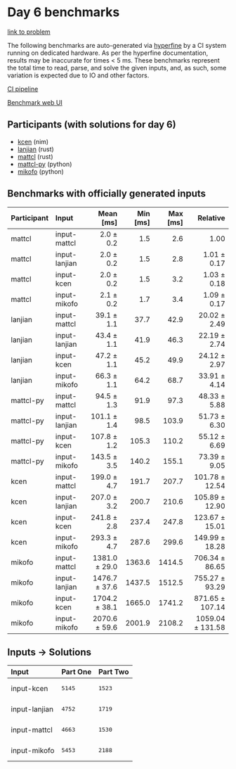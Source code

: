 # Day 6 benchmarks

[link to problem](https://adventofcode.com/2024/day/6)

The following benchmarks are auto-generated via
[hyperfine](https://github.com/sharkdp/hyperfine) by a CI system running on
dedicated hardware. As per the hyperfine documentation, results may be
inaccurate for times < 5 ms. These benchmarks represent the total time to read,
parse, and solve the given inputs, and, as such, some variation is expected due
to IO and other factors.

[CI pipeline](http://ci.papercode.net:8080/teams/main/pipelines/aoc2024)

[Benchmark web UI](https://aoc.ancalagon.black)


## Participants (with solutions for day 6)

- [kcen](https://github.com/kcen/aoc2024) (nim)
- [lanjian](https://github.com/lanjian/aoc-2024) (rust)
- [mattcl](https://github.com/mattcl/aoc2024) (rust)
- [mattcl-py](https://github.com/mattcl/aoc2024-py) (python)
- [mikofo](https://github.com/mikofo/aoc2024) (python)


## Benchmarks with officially generated inputs

| Participant | Input | Mean [ms] | Min [ms] | Max [ms] | Relative |
|:---|:---|---:|---:|---:|---:|
| mattcl | input-mattcl | 2.0 ± 0.2 | 1.5 | 2.6 | 1.00 |
| mattcl | input-lanjian | 2.0 ± 0.2 | 1.5 | 2.8 | 1.01 ± 0.17 |
| mattcl | input-kcen | 2.0 ± 0.2 | 1.5 | 3.2 | 1.03 ± 0.18 |
| mattcl | input-mikofo | 2.1 ± 0.2 | 1.7 | 3.4 | 1.09 ± 0.17 |
| lanjian | input-mattcl | 39.1 ± 1.1 | 37.7 | 42.9 | 20.02 ± 2.49 |
| lanjian | input-lanjian | 43.4 ± 1.1 | 41.9 | 46.3 | 22.19 ± 2.74 |
| lanjian | input-kcen | 47.2 ± 1.1 | 45.2 | 49.9 | 24.12 ± 2.97 |
| lanjian | input-mikofo | 66.3 ± 1.1 | 64.2 | 68.7 | 33.91 ± 4.14 |
| mattcl-py | input-mattcl | 94.5 ± 1.3 | 91.9 | 97.3 | 48.33 ± 5.88 |
| mattcl-py | input-lanjian | 101.1 ± 1.4 | 98.5 | 103.9 | 51.73 ± 6.30 |
| mattcl-py | input-kcen | 107.8 ± 1.2 | 105.3 | 110.2 | 55.12 ± 6.69 |
| mattcl-py | input-mikofo | 143.5 ± 3.5 | 140.2 | 155.1 | 73.39 ± 9.05 |
| kcen | input-mattcl | 199.0 ± 4.7 | 191.7 | 207.7 | 101.78 ± 12.54 |
| kcen | input-lanjian | 207.0 ± 3.2 | 200.7 | 210.6 | 105.89 ± 12.90 |
| kcen | input-kcen | 241.8 ± 2.8 | 237.4 | 247.8 | 123.67 ± 15.01 |
| kcen | input-mikofo | 293.3 ± 4.7 | 287.6 | 299.6 | 149.99 ± 18.28 |
| mikofo | input-mattcl | 1381.0 ± 29.0 | 1363.6 | 1414.5 | 706.34 ± 86.65 |
| mikofo | input-lanjian | 1476.7 ± 37.6 | 1437.5 | 1512.5 | 755.27 ± 93.29 |
| mikofo | input-kcen | 1704.2 ± 38.1 | 1665.0 | 1741.2 | 871.65 ± 107.14 |
| mikofo | input-mikofo | 2070.6 ± 59.6 | 2001.9 | 2108.2 | 1059.04 ± 131.58 |


## Inputs -> Solutions

| Input | Part One | Part Two |
|:---|:---|:---|
|input-kcen|<pre>5145</pre>|<pre>1523</pre>|
|input-lanjian|<pre>4752</pre>|<pre>1719</pre>|
|input-mattcl|<pre>4663</pre>|<pre>1530</pre>|
|input-mikofo|<pre>5453</pre>|<pre>2188</pre>|